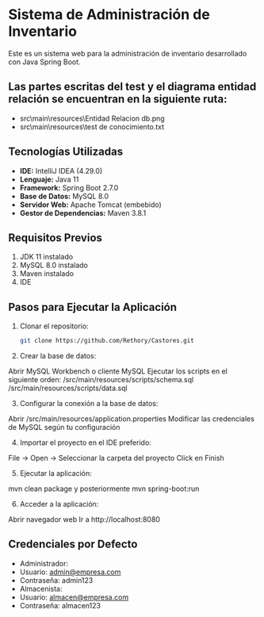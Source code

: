 # Sistema de Administración de Inventario

Este es un sistema web para la administración de inventario desarrollado con Java Spring Boot.

## Las partes escritas del test y el diagrama entidad relación se encuentran en la siguiente ruta: 
- src\main\resources\Entidad Relacion db.png
- src\main\resources\test de conocimiento.txt
  
## Tecnologías Utilizadas

- **IDE:** IntelliJ IDEA (4.29.0)
- **Lenguaje:** Java 11
- **Framework:** Spring Boot 2.7.0
- **Base de Datos:** MySQL 8.0
- **Servidor Web:** Apache Tomcat (embebido)
- **Gestor de Dependencias:** Maven 3.8.1

## Requisitos Previos

1. JDK 11 instalado
2. MySQL 8.0 instalado
3. Maven instalado
4. IDE

## Pasos para Ejecutar la Aplicación

1. Clonar el repositorio:
   ```bash
   git clone https://github.com/Rethory/Castores.git

2. Crear la base de datos:

Abrir MySQL Workbench o cliente MySQL
Ejecutar los scripts en el siguiente orden:
/src/main/resources/scripts/schema.sql
/src/main/resources/scripts/data.sql

3. Configurar la conexión a la base de datos:

Abrir /src/main/resources/application.properties
Modificar las credenciales de MySQL según tu configuración

4. Importar el proyecto en el IDE preferido:

File -> Open -> Seleccionar la carpeta del proyecto
Click en Finish

5. Ejecutar la aplicación:

mvn clean package
y posteriormente
mvn spring-boot:run

6. Acceder a la aplicación:

Abrir navegador web
Ir a http://localhost:8080

## Credenciales por Defecto
- Administrador:
- Usuario: admin@empresa.com
- Contraseña: admin123
- Almacenista:
- Usuario: almacen@empresa.com
- Contraseña: almacen123


